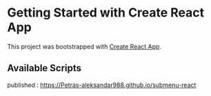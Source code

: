 # Getting Started with Create React App

This project was bootstrapped with [Create React App](https://github.com/facebook/create-react-app).

## Available Scripts


published : https://Petras-aleksandar988.github.io/submenu-react